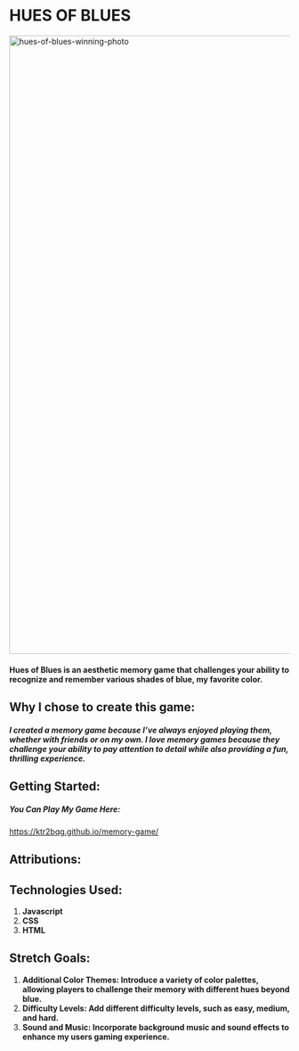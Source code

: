 # HUES OF BLUES
<img alt="hues-of-blues-winning-photo" width="1109" alt="8A7AA2C0-A3B9-4775-90AF-B11ED23675FB" src="https://github.com/user-attachments/assets/214a5b04-8cc0-4847-b0c4-ec23a20b59eb">

#### Hues of Blues is an aesthetic memory game that challenges your ability to recognize and remember various shades of blue, my favorite color.

## Why I chose to create this game:
##### I created a memory game because I’ve always enjoyed playing them, whether with friends or on my own. I love memory games because they challenge your ability to pay attention to detail while also providing a fun, thrilling experience. 

## Getting Started:
[](https://docs.google.com/document/d/1pVcJsQ8F68Ibu4VGIEaVrg2upU6kjF3P0Owl1mflNXU/edit)

##### You Can Play My Game Here: 
https://ktr2bqg.github.io/memory-game/

## Attributions:


## Technologies Used:
1. **Javascript**
2. **CSS**
3. **HTML**

## Stretch Goals:
1. **Additional Color Themes: Introduce a variety of color palettes, allowing players to challenge their memory with different hues beyond blue.**
2. **Difficulty Levels: Add different difficulty levels, such as easy, medium, and hard.**
3. **Sound and Music: Incorporate background music and sound effects to enhance my users gaming experience.**
